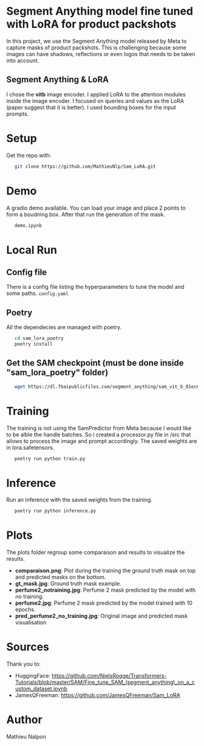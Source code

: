# Segment Anything model fine tuned with LoRA for product packshots

In this project, we use the Segment Anything model released by Meta to capture masks of product packshots. This is challenging because some images can have shadows, reflections or even logos that needs to be taken into account.

## Segment Anything & LoRA

I chose the **vitb** image encoder. I applied LoRA to the attention modules inside the image encoder. I focused on queries and values as the LoRA (paper suggest that it is better).
I used bounding boxes for the input prompts.

# Setup
Get the repo with:
```sh
   git clone https://github.com/MathieuNlp/Sam_LoRA.git
```
# Demo
A gradio demo available. You can load your image and place 2 points to form a boudning box. After that run the generation of the mask.
```sh
   demo.ipynb
```
# Local Run

## Config file
There is a config file listing the hyperparameters to tune the model and some paths.
`
   config.yaml
`

## Poetry
All the dependecies are managed with poetry.
```sh
   cd sam_lora_poetry
   poetry install 
```

## Get the SAM checkpoint (must be done inside "sam_lora_poetry" folder)
```sh
   wget https://dl.fbaipublicfiles.com/segment_anything/sam_vit_b_01ec64.pth
```

# Training
The training is not using the SamPredictor from Meta because I would like to be alble the handle batches. So i created a processor.py file in /src that allows to process the image and prompt accordingly. The saved weights are in lora.safetensors.
```sh
   poetry run python train.py
```

# Inference
Run an inference with the saved weights from the training.
```sh
   poetry run python inference.py
```
# Plots
The plots folder regroup some comparaison and results to visualize the results.

- **comparaison.png**: Plot during the training the ground truth mask on top and predicted masks on the bottom.
- **gt_mask.jpg**: Ground truth mask example.
- **perfume2_notraining.jpg**: Perfume 2 mask predicted by the model with no training.
- **perfume2.jpg**: Perfume 2 mask predicted by the model trained with 10 epochs.
- **pred_perfume2_no_training.jpg**: Original image and predicted mask visualisation


# Sources
Thank you to:
- HuggingFace: https://github.com/NielsRogge/Transformers-Tutorials/blob/master/SAM/Fine_tune_SAM_(segment_anything)_on_a_custom_dataset.ipynb
- JamesQFreeman: https://github.com/JamesQFreeman/Sam_LoRA

# Author
Mathieu Nalpon


